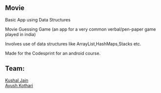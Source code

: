 ## Movie
Basic App using Data Structures

Movie Guessing Game (an app for a very common verbal/pen-paper game played in india)

Involves use of data structures like ArrayList,HashMaps,Stacks etc.

Made for the Codesprint for an android course.

## Team: <br/>
[Kushal Jain](https://github.com/kjcoder001/) <br/>
[Ayush Kothari](https://github.com/aayushkothari11/)
